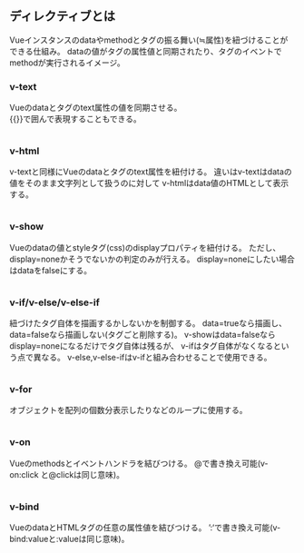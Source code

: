 ## ディレクティブとは
Vueインスタンスのdataやmethodとタグの振る舞い(≒属性)を紐づけることができる仕組み。
dataの値がタグの属性値と同期されたり、タグのイベントでmethodが実行されるイメージ。

### v-text
Vueのdataとタグのtext属性の値を同期させる。  
{{}}で囲んで表現することもできる。

```html

```

### v-html
v-textと同様にVueのdataとタグのtext属性を紐付ける。
違いはv-textはdataの値をそのまま文字列として扱うのに対して
v-htmlはdata値のHTMLとして表示する。

```html

```

### v-show
Vueのdataの値とstyleタグ(css)のdisplayプロパティを紐付ける。
ただし、display=noneかそうでないかの判定のみが行える。
display=noneにしたい場合はdataをfalseにする。

```html

```

### v-if/v-else/v-else-if
紐づけたタグ自体を描画するかしないかを制御する。
data=trueなら描画し、data=falseなら描画しない(タグごと削除する)。
v-showはdata=falseならdisplay=noneになるだけでタグ自体は残るが、
v-ifはタグ自体がなくなるという点で異なる。
v-else,v-else-ifはv-ifと組み合わせることで使用できる。

```html

```

### v-for
オブジェクトを配列の個数分表示したりなどのループに使用する。

```html

```
### v-on
Vueのmethodsとイベントハンドラを結びつける。
@で書き換え可能(v-on:click   と@clickは同じ意味)。

```html

```

### v-bind
VueのdataとHTMLタグの任意の属性値を結びつける。
’:‘で書き換え可能(v-bind:valueと:valueは同じ意味)。


